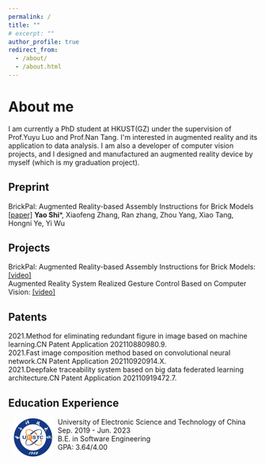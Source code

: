 ```yaml
---
permalink: /
title: ""
# excerpt: ""
author_profile: true
redirect_from: 
  - /about/
  - /about.html
---
```

# About me
I am currently a PhD student at HKUST(GZ) under the supervision of Prof.Yuyu Luo and Prof.Nan Tang. I'm interested in augmented reality and its application to data analysis. I am also a developer of computer vision projects, and I designed and manufactured an augmented reality device by myself (which is my graduation project). 

## Preprint
BrickPal: Augmented Reality-based Assembly Instructions for Brick Models <br>
[\[paper\]](https://doi.org/10.48550/arXiv.2307.03162)
**Yao Shi**\*, Xiaofeng Zhang, Ran zhang, Zhou Yang, Xiao Tang, Hongni Ye, Yi Wu

## Projects 
BrickPal: Augmented Reality-based Assembly Instructions for Brick Models: [\[video\]](https://origami.dance/brickpal) <br>
Augmented Reality System Realized Gesture Control Based on Computer Vision: [\[video\]](https://www.bilibili.com/video/BV1144y1v7ii)

## Patents
2021.Method for eliminating redundant figure in image based on machine learning.CN Patent Application 202110880980.9. <br>
2021.Fast image composition method based on convolutional neural network.CN Patent Application 202110920914.X. <br>
2021.Deepfake traceability system based on big data federated learning architecture.CN Patent Application 202110919472.7. <br>

## Education Experience

<dl><dt><img align="left" width="80" height="80" hspace="10" src="images/uestc.jpg" /></dt><dt> University of Electronic Science and Technology of China</dt>
<dd>Sep. 2019 - Jun. 2023</dd>
<dd>B.E. in Software Engineering</dd>
<dd>GPA: 3.64/4.00 </dd></dl>

